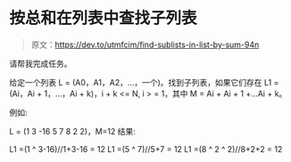 # 按总和在列表中查找子列表

> 原文：<https://dev.to/utmfcim/find-sublists-in-list-by-sum-94n>

请帮我完成任务。

给定一个列表 L = (A0，A1，A2，...，一个)。找到子列表，如果它们存在 L1 = (Ai，Ai + 1，...，Ai + k)，i + k <= N, i > = 1，其中 M = Ai + Ai + 1 +...Ai + k。

例如:

L = (1 3 -16 5 7 8 2 2)，M=12
结果:

L1 =(1 ^ 3-16)//1+3-16 = 12
L1 =(5 ^ 7)//5+7 = 12
L1 =(8 ^ 2 ^ 2)//8+2+2 = 12